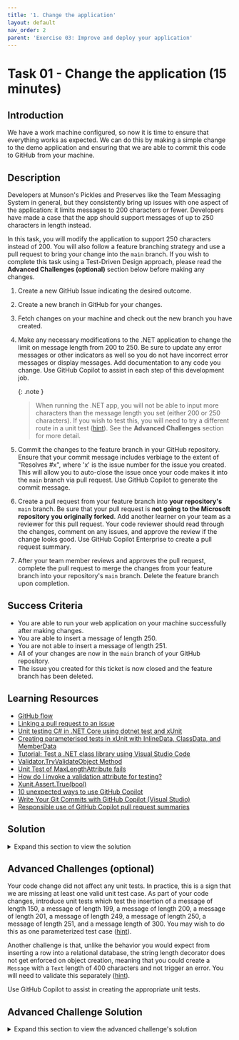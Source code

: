 ```yaml
---
title: '1. Change the application'
layout: default
nav_order: 2
parent: 'Exercise 03: Improve and deploy your application'
---
```


# Task 01 - Change the application (15 minutes)

## Introduction

We have a work machine configured, so now it is time to ensure that everything works as expected. We can do this by making a simple change to the demo application and ensuring that we are able to commit this code to GitHub from your machine.

## Description

Developers at Munson's Pickles and Preserves like the Team Messaging System in general, but they consistently bring up issues with one aspect of the application: it limits messages to 200 characters or fewer. Developers have made a case that the app should support messages of up to 250 characters in length instead.

In this task, you will modify the application to support 250 characters instead of 200. You will also follow a feature branching strategy and use a pull request to bring your change into the `main` branch. If you wish to complete this task using a Test-Driven Design approach, please read the **Advanced Challenges (optional)** section below before making any changes.

1. Create a new GitHub Issue indicating the desired outcome.
2. Create a new branch in GitHub for your changes.
3. Fetch changes on your machine and check out the new branch you have created.
4. Make any necessary modifications to the .NET application to change the limit on message length from 200 to 250. Be sure to update any error messages or other indicators as well so you do not have incorrect error messages or display messages. Add documentation to any code you change. Use GitHub Copilot to assist in each step of this development job.

    {: .note }
    > When running the .NET app, you will not be able to input more characters than the message length you set (either 200 or 250 characters). If you wish to test this, you will need to try a different route in a unit test ([hint](https://learn.microsoft.com/dotnet/api/system.componentmodel.dataannotations.validator.tryvalidateobject)). See the **Advanced Challenges** section for more detail.

5. Commit the changes to the feature branch in your GitHub repository. Ensure that your commit message includes verbiage to the extent of "Resolves #x", where 'x' is the issue number for the issue you created. This will allow you to auto-close the issue once your code makes it into the `main` branch via pull request. Use GitHub Copilot to generate the commit message.
6. Create a pull request from your feature branch into **your repository's** `main` branch. Be sure that your pull request is **not going to the Microsoft repository you originally forked**. Add another learner on your team as a reviewer for this pull request. Your code reviewer should read through the changes, comment on any issues, and approve the review if the change looks good. Use GitHub Copilot Enterprise to create a pull request summary.
7. After your team member reviews and approves the pull request, complete the pull request to merge the changes from your feature branch into your repository's `main` branch. Delete the feature branch upon completion.

## Success Criteria

- You are able to run your web application on your machine successfully after making changes.
- You are able to insert a message of length 250.
- You are not able to insert a message of length 251.
- All of your changes are now in the `main` branch of your GitHub repository.
- The issue you created for this ticket is now closed and the feature branch has been deleted.

## Learning Resources

- [GitHub flow](https://docs.github.com/en/get-started/quickstart/github-flow)
- [Linking a pull request to an issue](https://docs.github.com/en/issues/tracking-your-work-with-issues/linking-a-pull-request-to-an-issue)
- [Unit testing C# in .NET Core using dotnet test and xUnit](https://learn.microsoft.com/dotnet/core/testing/unit-testing-with-dotnet-test)
- [Creating parameterised tests in xUnit with InlineData, ClassData, and MemberData](https://andrewlock.net/creating-parameterised-tests-in-xunit-with-inlinedata-classdata-and-memberdata/)
- [Tutorial: Test a .NET class library using Visual Studio Code](https://learn.microsoft.com/dotnet/core/tutorials/testing-library-with-visual-studio-code)
- [Validator.TryValidateObject Method](https://learn.microsoft.com/dotnet/api/system.componentmodel.dataannotations.validator.tryvalidateobject)
- [Unit Test of MaxLengthAttribute fails](https://stackoverflow.com/questions/58177071/unit-test-of-maxlengthattribute-fails)
- [How do I invoke a validation attribute for testing?](https://stackoverflow.com/questions/5354894/how-do-i-invoke-a-validation-attribute-for-testing)
- [Xunit.Assert.True(bool)](https://www.csharpcodi.com/csharp-examples/Xunit.Assert.True(bool)/)
- [10 unexpected ways to use GitHub Copilot](https://github.blog/2024-01-22-10-unexpected-ways-to-use-github-copilot/)
- [Write Your Git Commits with GitHub Copilot (Visual Studio)](https://devblogs.microsoft.com/visualstudio/write-your-git-commits-with-github-copilot/)
- [Responsible use of GitHub Copilot pull request summaries](https://docs.github.com/en/enterprise-cloud@latest/copilot/responsible-use-of-github-copilot-features/responsible-use-of-github-copilot-pull-request-summaries)

## Solution

<details markdown="block">
<summary>Expand this section to view the solution</summary>

- To create a new GitHub Issue, select **Issues** from the GitHub options menu and then select the **New issue** button. Enter an appropriate title and comment and then choose **Submit new issue** to create it. Keep track of the issue number, as you will use it later when committing your code to source control.
- To create a new branch in GitHub, select **<> Code** from the GitHub options menu. Then, choose the "main" drop-down menu below the GitHub repository title and select **View all branches** to navigate to the branch list. Select the green **New branch** button and then enter your new branch name and select **Create new branch** to complete the process.
- On your machine, run `git fetch` from the Git bash shell to fetch the latest changes. Then, run `git checkout {new branch name}` to make that the working branch.
- The only necessary app modification is in `Application\src\RazorPagesTestSample\Data\Message.cs` and involves changing line 12. You can prompt GitHub Copilot to identify and make the change. To add documentation, first, highlight the section of code you would like to document. Then, open the GitHub prompt using `Ctrl+i` on Windows or Linux, or `Command+i` on MacOS. Type in `/doc` and strike Enter to automate the creation of documentation for this bit of code. Note that you might need to uncomment the first line of code after documentation completes.
- In Visual Studio Code, in the Source Control menu, you can select the GitHub Copilot icon to generate a commit message. Add to it a message such as "Resolves #X" where X is the issue number that you opened earlier in this task. Then, select the **Commit** button to complete the commit. After that, you can push the commit into the remote GitHub repository using the **Sync Changes** button.

    ![Generate a commit message](../../Media/0301_GenerateCommitMessage.png)

    If you would prefer to perform a commit from the command line, there are three steps. First, to commit the change to the repository, add the changes to the working space with a command like `git add .`. Then, you can create a commit using the command, `git commit -m "Resolves #6"`, assuming that 6 is the relevant issue number. Run `git push` to push the changes from the remote branch to GitHub.
- To create a pull request in GitHub, select **Pull requests** from the GitHub options menu. Then, select the **New pull request** option. The base branch should be "main" **for your repository, not the Microsoft repository** and the compare branch should be the new branch you've created.

    ![The base repository should be your fork.](../../Media/0301_CorrectBase.png)

    If you see **microsoft** in the drop-down entry for your base repository, change it to your own repository.

    ![The base repository should not be Microsoft.](../../Media/0301_IncorrectBase.png)

    Then, select the green **Create pull request** button. On the pull request form, you may add a reviewer by selecting the gear icon in the "Reviewers" section and then selecting a user from the drop-down list or typing in a username.

    You can use GitHub Copilot Enterprise to generate a pull request summary, selecting the **Copilot options** button in the **Write** menu and then selecting the **Summary** option. This will generate a summary that you can subsequently review and edit as needed.

    ![Copilot for Pull Request](../../Media/PullRequestCopilot.png)

    After filling in pull request details, select the **Create pull request** button to create the pull request and alert the reviewer. Note that the GitHub website may prompt you to create a pull request on the main page or on the Pull requests page, and you may choose this option as a shortcut to save a couple of steps.
- To review a pull request, a team member should open the pull request, either directly through the link in the e-mail GitHub sends or by navigating to the appropriate repository and choosing the pull request from the **Pull requests** menu. The learner should navigate to the **Files changed** tab and review any changes, ensuring that line 12 `Message.cs` now supports 250 characters instead of 200. There may also be one or more unit test updates to review. If the review is successful, the reviewer may choose the green **Review changes** button on the right-hand side, choose the "Approve" radio button, and then select **Submit review** to complete the task.

    {: .note }
    > A separate team member must review the pull request. You cannot review and approve your own pull requests.

- Once the team member has completed the pull request, you can open the pull request and select the green button to merge changes and complete the pull request. You may also wish to select the checkbox to delete the feature branch. Alternatively, you can return to the branches list from the **<> Code** menu option and delete the branch manually.

</details>

## Advanced Challenges (optional)

Your code change did not affect any unit tests. In practice, this is a sign that we are missing at least one valid unit test case. As part of your code changes, introduce unit tests which test the insertion of a message of length 150, a message of length 199, a message of length 200, a message of length 201, a message of length 249, a message of length 250, a message of length 251, and a message length of 300. You may wish to do this as one parameterized test case ([hint](https://andrewlock.net/creating-parameterised-tests-in-xunit-with-inlinedata-classdata-and-memberdata/)).

Another challenge is that, unlike the behavior you would expect from inserting a row into a relational database, the string length decorator does not get enforced on object creation, meaning that you could create a `Message` with a `Text` length of 400 characters and not trigger an error. You will need to validate this separately ([hint](https://learn.microsoft.com/dotnet/api/system.componentmodel.dataannotations.validator.tryvalidateobject)).

Use GitHub Copilot to assist in creating the appropriate unit tests.

## Advanced Challenge Solution

<details markdown="block">
<summary>Expand this section to view the advanced challenge's solution</summary>

- Before trying this solution, use GitHub Copilot and experiment on creating additional tests. Open the `Application\tests\RazorPagesTestSample.Tests\UnitTests\DataAccessLayerTest.cs` file and try a prompt such as "Generate a unit test theory to generate messages of various lengths including 250 and try to validate the message object." You may need to create additional prompts to narrow in on the specific code necessary to test this functionality.
- The solution is to use the `Validator.TryValidateObject()` function in `System.ComponentModel.DataAnnotations` to validate the object, passing in our desired string length and expected results. Add these unit tests to `Application\tests\RazorPagesTestSample.Tests\UnitTests\DataAccessLayerTest.cs` The code for this test case is as follows:

    ```csharp
    using System.ComponentModel.DataAnnotations;
    // ...

    // This picks up inside the DataAccessLayerTest class.
    [Theory]
    [InlineData(150, true)]
    [InlineData(199, true)]
    [InlineData(200, true)]
    [InlineData(201, true)]
    [InlineData(249, true)]
    [InlineData(250, true)]
    [InlineData(251, false)]
    [InlineData(300, false)]
    public async Task AddMessageAsync_TestMessageLength(int messageLength, bool expectedValidMessage)
    {
        using (var db = new AppDbContext(Utilities.TestDbContextOptions()))
        {
            // Arrange
            var recId = 10;
            var expectedMessage = new Message() { Id = recId, Text = new string('X', messageLength) };

            // Act
            var isValidMessage = Validator.TryValidateObject(expectedMessage, new ValidationContext(expectedMessage), null, validateAllProperties: true);

            // Assert
            Assert.Equal(expectedValidMessage, isValidMessage);
        }
    }
    ```

</details>
